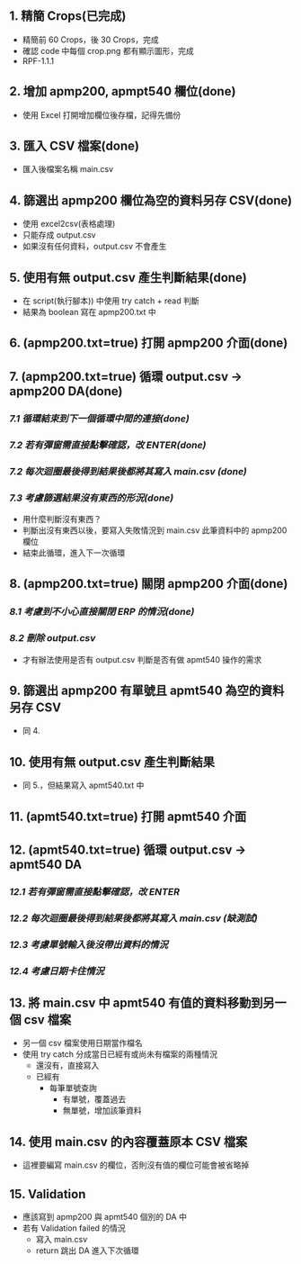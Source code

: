 ## **1. 精簡 Crops(已完成)**

- 精簡前 60 Crops，後 30 Crops，完成
- 確認 code 中每個 crop.png 都有顯示圖形，完成
- RPF-1.1.1

## **2. 增加 apmp200, apmpt540 欄位(done)**

- 使用 Excel 打開增加欄位後存檔，記得先備份

## **3. 匯入 CSV 檔案(done)**

- 匯入後檔案名稱 main.csv

## **4. 篩選出 apmp200 欄位為空的資料另存 CSV(done)**

- 使用 excel2csv(表格處理)
- 只能存成 output.csv
- 如果沒有任何資料，output.csv 不會產生

## **5. 使用有無 output.csv 產生判斷結果(done)**

- 在 script(執行腳本)) 中使用 try catch + read 判斷
- 結果為 boolean 寫在 apmp200.txt 中

## **6. (apmp200.txt=true) 打開 apmp200 介面(done)**

## **7. (apmp200.txt=true) 循環 output.csv -> apmp200 DA(done)**

### _7.1 循環結束到下一個循環中間的連接(done)_

### _7.2 若有彈窗需直接點擊確認，改 ENTER(done)_

### _7.2 每次迴圈最後得到結果後都將其寫入 main.csv (done)_

### _7.3 考慮篩選結果沒有東西的形況(done)_

- 用什麼判斷沒有東西？
- 判斷出沒有東西以後，要寫入失敗情況到 main.csv 此筆資料中的 apmp200 欄位
- 結束此循環，進入下一次循環

## **8. (apmp200.txt=true) 關閉 apmp200 介面(done)**

### _8.1 考慮到不小心直接關閉 ERP 的情況(done)_

### _8.2 刪除 output.csv_

- 才有辦法使用是否有 output.csv 判斷是否有做 apmt540 操作的需求

## **9. 篩選出 apmp200 有單號且 apmt540 為空的資料另存 CSV**

- 同 4.

## **10. 使用有無 output.csv 產生判斷結果**

- 同 5.，但結果寫入 apmt540.txt 中

## **11. (apmt540.txt=true) 打開 apmt540 介面**

## **12. (apmt540.txt=true) 循環 output.csv -> apmt540 DA**

### _12.1 若有彈窗需直接點擊確認，改 ENTER_

### _12.2 每次迴圈最後得到結果後都將其寫入 main.csv (缺測試)_

### _12.3 考慮單號輸入後沒帶出資料的情況_

### _12.4 考慮日期卡住情況_

## **13. 將 main.csv 中 apmt540 有值的資料移動到另一個 csv 檔案**

- 另一個 csv 檔案使用日期當作檔名
- 使用 try catch 分成當日已經有或尚未有檔案的兩種情況
  - 還沒有，直接寫入
  - 已經有
    - 每筆單號查詢
      - 有單號，覆蓋過去
      - 無單號，增加該筆資料

## **14. 使用 main.csv 的內容覆蓋原本 CSV 檔案**

- 這裡要編寫 main.csv 的欄位，否則沒有值的欄位可能會被省略掉

## **15. Validation**

- 應該寫到 apmp200 與 apmt540 個別的 DA 中
- 若有 Validation failed 的情況
  - 寫入 main.csv
  - return 跳出 DA 進入下次循環
